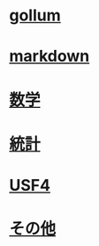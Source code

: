 # [gollum](http://localhost:4567/gollum)

# [markdown](http://localhost:4567/markdown)

# [数学](http://localhost:4567/math)

# [統計](http://localhost:4567/statistic)

# [USF4](http://localhost:4567/usf4)

# [その他](http://localhost:4567/else)